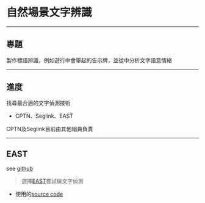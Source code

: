# 自然場景文字辨識

----
## 專題
製作標語辨識，例如遊行中會舉起的告示牌，並從中分析文字語意情緒

----
## 進度
找尋最合適的文字偵測技術

* CPTN、Seglink、EAST

CPTN及Seglink目前由其他組員負責

----
## EAST
see [github](https://github.com/argman/EAST)

> 選擇[EAST](http://openaccess.thecvf.com/content_cvpr_2017/papers/Zhou_EAST_An_Efficient_CVPR_2017_paper.pdf)嘗試做文字偵測
* 使用的[source  code](https://www.pyimagesearch.com/2018/08/20/opencv-text-detection-east-text-detector/) 

